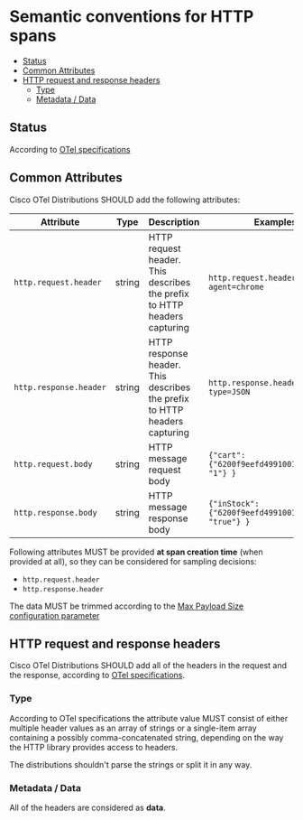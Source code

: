 # Semantic conventions for HTTP spans

<!-- toc -->

- [Status](#status)
- [Common Attributes](#common-attributes)
- [HTTP request and response headers](#http-request-and-response-headers)
  - [Type](#type)
  - [Metadata / Data](#metadata--data)

<!-- tocstop -->

## Status

According to [OTel specifications](https://github.com/open-telemetry/opentelemetry-specification/blob/master/specification/trace/semantic_conventions/http.md#status)

## Common Attributes

Cisco OTel Distributions SHOULD add the following attributes:

<!-- semconv http -->

| Attribute              | Type   | Description                                                               | Examples                                             | Required |
| ---------------------- | ------ | ------------------------------------------------------------------------- | ---------------------------------------------------- | -------- |
| `http.request.header`  | string | HTTP request header. This describes the prefix to HTTP headers capturing  | `http.request.header.user-agent=chrome`              | Yes      |
| `http.response.header` | string | HTTP response header. This describes the prefix to HTTP headers capturing | `http.response.header.content-type=JSON`             | Yes      |
| `http.request.body`    | string | HTTP message request body                                                 | `{"cart": {"6200f9eefd49910014d1e789": "1"} }`       | Yes      |
| `http.response.body`   | string | HTTP message response body                                                | `{"inStock": {"6200f9eefd49910014d1e789": "true"} }` | Yes      |

Following attributes MUST be provided **at span creation time** (when provided at all), so they can be considered for sampling decisions:

- `http.request.header`
- `http.response.header`
<!-- endsemconv -->

The data MUST be trimmed according to the [Max Payload Size configuration parameter](../../../general.md#configuration)

## HTTP request and response headers

Cisco OTel Distributions SHOULD add all of the headers in the request and the response, according to [OTel specifications](https://github.com/open-telemetry/opentelemetry-specification/blob/main/specification/trace/semantic_conventions/http.md#http-request-and-response-headers).

### Type

According to OTel specifications the attribute value MUST consist of either multiple header values as an array of strings or a single-item array containing a possibly comma-concatenated string, depending on the way the HTTP library provides access to headers.

The distributions shouldn't parse the strings or split it in any way.

### Metadata / Data

All of the headers are considered as **data**.
